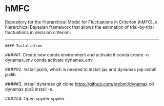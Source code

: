 # hMFC
Repository for the Hierarchical Model for Fluctuations in Criterion (hMFC), a hierarchical Bayesian framework that allows the estimation of trial-by-trial fluctuations in decision criterion.



---
```
#### Installation
```

#####1. Create new conda environment and activate it
conda create -n dynamax_env
conda activate dynamax_env

#####2. Install jaxlib, which is needed to install jax and dynamax
pip install jaxlib

#####3. Install dynamax
git clone https://github.com/probml/dynamax
cd dynamax
pip3 install -e.

#####4. Open spyder
spyder

```




